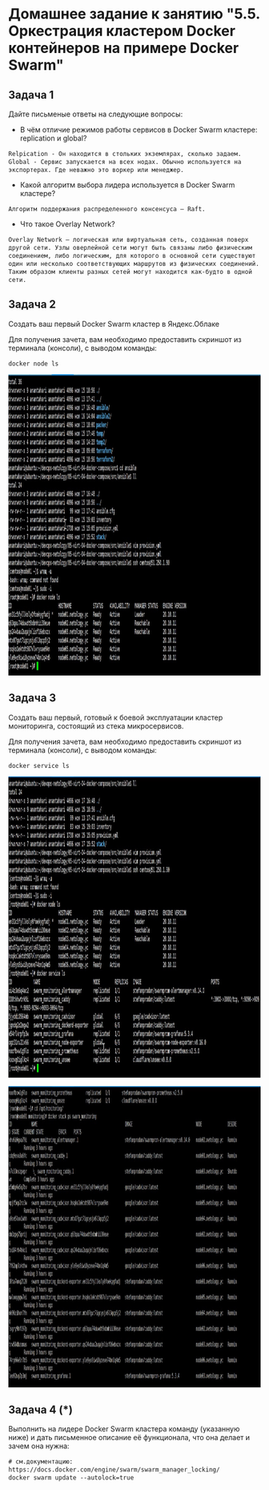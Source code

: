 # Домашнее задание к занятию "5.5. Оркестрация кластером Docker контейнеров на примере Docker Swarm"

## Задача 1

Дайте письменые ответы на следующие вопросы:

- В чём отличие режимов работы сервисов в Docker Swarm кластере: replication и global?
```
Relpication - Он находится в стольких экземлярах, сколько задаем.
Global - Сервис запускается на всех нодах. Обычно используется на экспортерах. Где неважно это воркер или менеджер.
```

- Какой алгоритм выбора лидера используется в Docker Swarm кластере?
```
Алгоритм поддержания распределенного консенсуса — Raft.
```

- Что такое Overlay Network?
```
Overlay Network — логическая или виртуальная сеть, созданная поверх другой сети. Узлы оверлейной сети могут быть связаны либо физическим соединением, либо логическим, для которого в основной сети существуют один или несколько соответствующих маршрутов из физических соединений. Таким образом клиенты разных сетей могут находится как-будто в одной сети.
```

## Задача 2

Создать ваш первый Docker Swarm кластер в Яндекс.Облаке

Для получения зачета, вам необходимо предоставить скриншот из терминала (консоли), с выводом команды:
```
docker node ls

```
<p align="center">
  <img width="1200" height="600" src="./screenshots/Скриншот 19-11-2021 163052.jpg">
</p>

## Задача 3

Создать ваш первый, готовый к боевой эксплуатации кластер мониторинга, состоящий из стека микросервисов.

Для получения зачета, вам необходимо предоставить скриншот из терминала (консоли), с выводом команды:
```
docker service ls
```
<p align="center">
  <img width="1200" height="600" src="./screenshots/Скриншот 19-11-2021 171309.jpg">
</p>
<p align="center">
  <img width="1200" height="600" src="./screenshots/Скриншот 19-11-2021 171617.jpg">
</p>

## Задача 4 (*)

Выполнить на лидере Docker Swarm кластера команду (указанную ниже) и дать письменное описание её функционала, что она делает и зачем она нужна:
```
# см.документацию: https://docs.docker.com/engine/swarm/swarm_manager_locking/
docker swarm update --autolock=true
```

